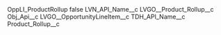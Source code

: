 <?xml version="1.0" encoding="UTF-8"?>
<CustomMetadata xmlns="http://soap.sforce.com/2006/04/metadata" xmlns:xsi="http://www.w3.org/2001/XMLSchema-instance" xmlns:xsd="http://www.w3.org/2001/XMLSchema">
    <label>OppLI_ProductRollup</label>
    <protected>false</protected>
    <values>
        <field>LVN_API_Name__c</field>
        <value xsi:type="xsd:string">LVGO__Product_Rollup__c</value>
    </values>
    <values>
        <field>Obj_Api__c</field>
        <value xsi:type="xsd:string">LVGO__OpportunityLineItem__c</value>
    </values>
    <values>
        <field>TDH_API_Name__c</field>
        <value xsi:type="xsd:string">Product_Rollup__c</value>
    </values>
</CustomMetadata>
